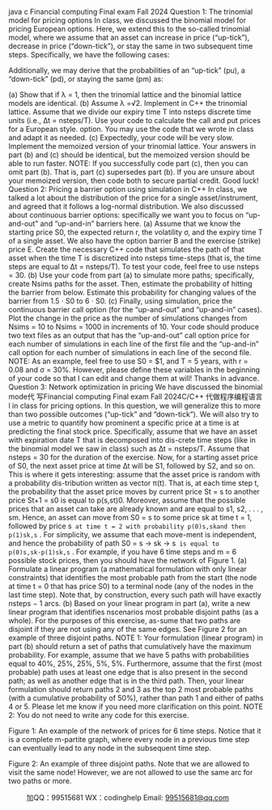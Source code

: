 java c
Financial computing 
Final exam 
Fall 2024 
Question 1: The trinomial model for pricing options
In class, we discussed the binomial model for pricing European options. Here, we extend this to the so-called trinomial model, where we assume that an asset can increase in price (“up-tick”), decrease in price (“down-tick”), or stay the same in two subsequent time steps.
Specifically, we have the following cases:

Additionally, we may derive that the probabilities of an “up-tick” (pu), a “down-tick” (pd), or staying the same (pm) as:

(a) Show that if λ = 1, then the trinomial lattice and the binomial lattice models are identical.
(b) Assume λ =√2. Implement in C++ the trinomial lattice. Assume that we divide our expiry time T into nsteps discrete time units (i.e., ∆t = nsteps/T). Use your code to calculate the call and put prices for a European style. option. You may use the code that we wrote in class and adapt it as needed.
(c) Expectedly, your code will be very slow. Implement the memoized version of your trinomial lattice. Your answers in part (b) and (c) should be identical, but the memoized version should be able to run faster.
NOTE: If you successfully code part (c), then you can omit part (b). That is, part (c) supersedes part (b). If you are unsure about your memoized version, then code both to secure partial credit.
Good luck!
Question 2: Pricing a barrier option using simulation in C++ 
In class, we talked a lot about the distribution of the price for a single asset/instrument, and agreed that it follows a log-normal distribution. We also discussed about continuous barrier options: specifically we want you to focus on “up-and-out” and “up-and-in” barriers here.
(a) Assume that we know the starting price S0, the expected return r, the volatility σ, and the expiry time T of a single asset. We also have the option barrier B and the exercise (strike) price E. Create the necessary C++ code that simulates the path of that asset when the time T is discretized into nsteps time-steps (that is, the time steps are equal to ∆t = nsteps/T). To test your code, feel free to use nsteps = 30.
(b) Use your code from part (a) to simulate more paths; specifically, create Nsims paths for the asset. Then, estimate the probability of hitting the barrier from below. Estimate this probability for changing values of the barrier from 1.5 · S0 to 6 · S0.
(c) Finally, using simulation, price the continuous barrier call option (for the “up-and-out” and “up-and-in” cases). Plot the change in the price as the number of simulations changes from Nsims = 10 to Nsims = 1000 in increments of 10. Your code should produce two text files as an output that has the “up-and-out” call option price for each number of simulations in each line of the first file and the “up-and-in” call option for each number of simulations in each line of the second file.
NOTE: As an example, feel free to use S0 = $1, and T = 5 years, with r = 0.08 and σ = 30%. However, please define these variables in the beginning of your code so that I can edit and change them at will! Thanks in advance.
Question 3: Network optimization in pricing 
We have discussed the binomial mode代 写Financial computing Final exam Fall 2024C/C++
代做程序编程语言l in class for pricing options. In this question, we will generalize this to more than two possible outcomes (“up-tick” and “down-tick”). We will also try to use a metric to quantify how prominent a specific price at a time is at predicting the final stock price.
Specifically, assume that we have an asset with expiration date T that is decomposed into dis-crete time steps (like in the binomial model we saw in class) such as ∆t = nsteps/T. Assume that nsteps = 30 for the duration of the exercise. Now, for a starting asset price of S0, the next asset price at time ∆t will be S1, followed by S2, and so on.
This is where it gets interesting: assume that the asset price is random with a probability dis-tribution written as vector π(t). That is, at each time step t, the probability that the asset price moves by current price St = s to another price St+1 = s0 is equal to p(s,st)0. Moreover, assume that the possible prices that an asset can take are already known and are equal to s1, s2, . . . , sm. Hence, an asset can move from S0 = s to some price sk at time t = 1, followed by price s` at time t = 2 with probability p(0)s,skand then p(1)sk,s` . For simplicity, we assume that each move-ment is independent, and hence the probability of path S0 = s → sk → s` is equal to p(0)s,sk·p(1)sk,s` .
For example, if you have 6 time steps and m = 6 possible stock prices, then you should have the network of Figure 1.
(a) Formulate a linear program (a mathematical formulation with only linear constraints) that identifies the most probable path from the start (the node at time t = 0 that has price S0) to a terminal node (any of the nodes in the last time step). Note that, by construction, every such path will have exactly nsteps − 1 arcs.
(b) Based on your linear program in part (a), write a new linear program that identifies nscenarios most probable disjoint paths (as a whole). For the purposes of this exercise, as-sume that two paths are disjoint if they are not using any of the same edges. See Figure 2 for an example of three disjoint paths.
NOTE 1: Your formulation (linear program) in part (b) should return a set of paths that cumulatively have the maximum probability. For example, assume that we have 5 paths with probabilities equal to 40%, 25%, 25%, 5%, 5%. Furthermore, assume that the first (most probable) path uses at least one edge that is also present in the second path; as well as another edge that is in the third path. Then, your linear formulation should return paths 2 and 3 as the top 2 most probable paths (with a cumulative probability of 50%), rather than path 1 and either of paths 4 or 5. Please let me know if you need more clarification on this point.
NOTE 2: You do not need to write any code for this exercise.

Figure 1: An example of the network of prices for 6 time steps. Notice that it is a complete m-partite graph, where every node in a previous time step can eventually lead to any node in the subsequent time step.

Figure 2: An example of three disjoint paths. Note that we are allowed to visit the same node! However, we are not allowed to use the same arc for two paths or more.







         
加QQ：99515681  WX：codinghelp  Email: 99515681@qq.com
